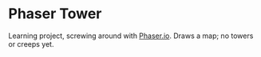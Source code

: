 # Phaser Tower

Learning project, screwing around with [Phaser.io](http://phaser.io). Draws a map; no towers or creeps yet.
